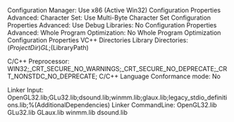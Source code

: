 Configuration Manager: Use x86 (Active Win32)
Configuration Properties Advanced: Character Set: Use Multi-Byte Character Set
Configuration Properties Advanced: Use Debug Libraries: No
Configuration Properties Advanced: Whole Program Optimization: No Whole Program Optimization
Configuration Properties VC++ Directories Library Directories: $(ProjectDir)GL;$(LibraryPath)

C/C++ Preprocessor: WIN32;_CRT_SECURE_NO_WARNINGS;_CRT_SECURE_NO_DEPRECATE;_CRT_NONSTDC_NO_DEPRECATE;
C/C++ Language Conformance mode: No


Linker Input: OpenGL32.lib;GLu32.lib;dsound.lib;winmm.lib;glaux.lib;legacy_stdio_definitions.lib;%(AdditionalDependencies)
Linker CommandLine: OpenGL32.lib GLu32.lib GLaux.lib winmm.lib dsound.lib